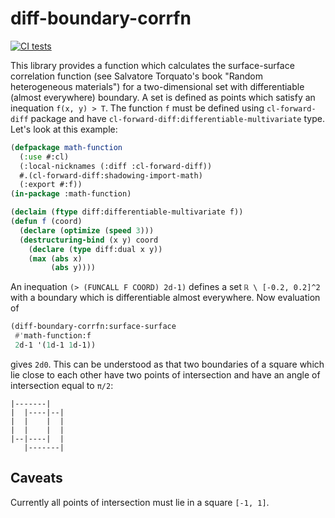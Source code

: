 # diff-boundary-corrfn
[![CI tests](https://github.com/fatimp/diff-boundary-corrfn/actions/workflows/test.yml/badge.svg)](https://github.com/fatimp/diff-boundary-corrfn/actions/workflows/test.yml)

This library provides a function which calculates the surface-surface
correlation function (see Salvatore Torquato's book "Random heterogeneous
materials") for a two-dimensional set with differentiable (almost everywhere)
boundary. A set is defined as points which satisfy an inequation `f(x, y) > T`.
The function `f` must be defined using `cl-forward-diff` package and have
`cl-forward-diff:differentiable-multivariate` type. Let's look at this example:

``` lisp
(defpackage math-function
  (:use #:cl)
  (:local-nicknames (:diff :cl-forward-diff))
  #.(cl-forward-diff:shadowing-import-math)
  (:export #:f))
(in-package :math-function)

(declaim (ftype diff:differentiable-multivariate f))
(defun f (coord)
  (declare (optimize (speed 3)))
  (destructuring-bind (x y) coord
    (declare (type diff:dual x y))
    (max (abs x)
         (abs y))))
```

An inequation `(> (FUNCALL F COORD) 2d-1)` defines a set `ℝ \ [-0.2, 0.2]^2` with
a boundary which is differentiable almost everywhere. Now evaluation of

``` lisp
(diff-boundary-corrfn:surface-surface
 #'math-function:f
 2d-1 '(1d-1 1d-1))
```

gives `2d0`. This can be understood as that two boundaries of a square which lie
close to each other have two points of intersection and have an angle of
intersection equal to `π/2`:

~~~~
|-------|
|  |----|--|
|  |    |  |
|  |    |  |
|--|----|  |
   |-------|
~~~~

## Caveats

Currently all points of intersection must lie in a square `[-1, 1]`.
